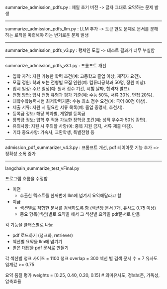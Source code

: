 summarize_admission_pdfs.py : 제일 초기 버전 -> 글자 그대로 요약하는 문제 발생

--------------------------------------------------------------------------------------------

summarize_admission_pdfs_llm.py : LLM 추가 -> 토큰 한도 문제로 문서를 분해하는 로직을 마련해야 하는 번거로운 문제 발생

--------------------------------------------------------------------------------------------

summarize_admission_pdfs_v3.py : 랭체인 도입 -> 테스트 결과가 너무 부실함

--------------------------------------------------------------------------------------------

summarize_admission_pdfs_v3.1.py : 프롬프트 개선
* 입학 자격: 지원 가능한 학력 조건(예: 고등학교 졸업 이상, 재직자 요건).
* 모집 정원: 학과 또는 전형별 모집 인원(예: 컴퓨터공학과 50명, 정원 미상).
* 입시 일정: 주요 일정(예: 원서 접수 기간, 시험 날짜, 합격자 발표).
* 전형 방법: 입시 전형 유형과 평가 기준(예: 수능 50%, 서류 30%, 면접 20%).
* 대학수학능력시험 최저학력기준: 수능 최소 점수 요건(예: 국어 80점 이상).
* 제출 서류: 지원 시 필요한 서류 목록(예: 졸업 증명서, 추천서).
* 등록금 정보: 해당 학과별, 계열별 등록금
* 장학금 정보: 입학 후 적용 가능한 장학금 조건(예: 성적 우수자 50% 감면).
* 유의사항: 지원 시 주의할 사항(예: 중복 지원 금지, 서류 제출 마감).
* 기타 중요사항: 기숙사, 교환학생, 특별전형 등

--------------------------------------------------------------------------------------------

admission_pdf_summarizer_v4.3.py : 프롬프트 개선, pdf 레이아웃 기능 추가 => 정확성 소폭 증가

--------------------------------------------------------------------------------------------

langchain_summarize_test_vFinal.py

프로그램 흐름을 수정함
- 이전
  - 추출한 텍스트를 한꺼번에 llm에 넘겨서 요약해달라고 함
- 지금
  - 섹션별로 적합한 문서를 검색하도록 함 (섹션당 문서 7개, 유사도 0.75 이상)
  - 중요 항목(섹션)별로 요약을 해서 그 섹션별 요약을 pdf문서로 만듦 

각 기능을 클래스별로 나눔
- pdf 로드하기 (청크화, retriever)
- 섹션별 요약을 llm에 넘기기
- 받은 대답을 pdf 문서로 만들기

각 섹션별 청크 사이즈 = 1100
청크 overlap = 300
섹션 별 검색 문서 수 = 7
유사도 임계값 >= 0.75

요약 품질 평가
weights = [0.25, 0.40, 0.20, 0.15]  # 의미유사도, 정보보존, 가독성, 압축효율


